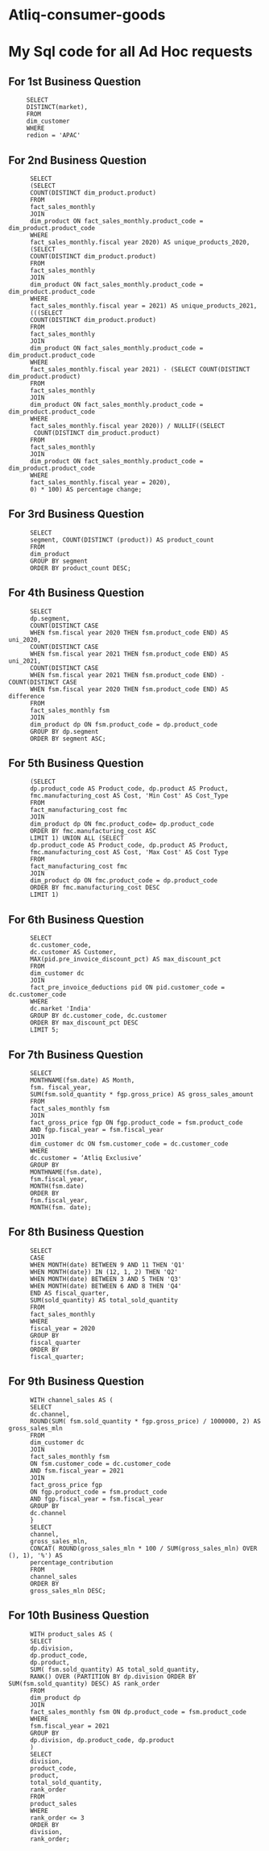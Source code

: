 # Atliq-consumer-goods
# My Sql code for all Ad Hoc requests


## For 1st Business Question 

         SELECT 
         DISTINCT(market),
         FROM 
         dim_customer
         WHERE
         redion = 'APAC'

## For 2nd Business Question 
         
          SELECT
          (SELECT
          COUNT(DISTINCT dim_product.product)
          FROM
          fact_sales_monthly
          JOIN
          dim_product ON fact_sales_monthly.product_code = dim_product.product_code
          WHERE
          fact_sales_monthly.fiscal year 2020) AS unique_products_2020,
          (SELECT
          COUNT(DISTINCT dim_product.product)
          FROM
          fact_sales_monthly
          JOIN
          dim_product ON fact_sales_monthly.product_code = dim_product.product_code
          WHERE
          fact_sales_monthly.fiscal year = 2021) AS unique_products_2021,
          (((SELECT
          COUNT(DISTINCT dim_product.product)
          FROM
          fact_sales_monthly
          JOIN
          dim_product ON fact_sales_monthly.product_code = dim_product.product_code
          WHERE
          fact_sales_monthly.fiscal year 2021) - (SELECT COUNT(DISTINCT dim_product.product)
          FROM
          fact_sales_monthly
          JOIN
          dim_product ON fact_sales_monthly.product_code = dim_product.product_code
          WHERE
          fact_sales_monthly.fiscal year 2020)) / NULLIF((SELECT
           COUNT(DISTINCT dim_product.product)
          FROM
          fact_sales_monthly
          JOIN
          dim_product ON fact_sales_monthly.product_code = dim_product.product_code
          WHERE
          fact_sales_monthly.fiscal year = 2020),
          0) * 100) AS percentage change;
          
## For 3rd Business Question 
         
          SELECT
          segment, COUNT(DISTINCT (product)) AS product_count
          FROM
          dim_product
          GROUP BY segment
          ORDER BY product_count DESC;


## For 4th Business Question 
         
          SELECT
          dp.segment,
          COUNT(DISTINCT CASE
          WHEN fsm.fiscal year 2020 THEN fsm.product_code END) AS uni_2020,
          COUNT(DISTINCT CASE
          WHEN fsm.fiscal year 2021 THEN fsm.product_code END) AS uni_2021,
          COUNT(DISTINCT CASE
          WHEN fsm.fiscal year 2021 THEN fsm.product_code END) - COUNT(DISTINCT CASE
          WHEN fsm.fiscal year 2020 THEN fsm.product_code END) AS difference
          FROM
          fact_sales_monthly fsm
          JOIN
          dim_product dp ON fsm.product_code = dp.product_code 
          GROUP BY dp.segment
          ORDER BY segment ASC;
     
## For 5th Business Question 

        
          (SELECT
          dp.product_code AS Product_code, dp.product AS Product,
          fmc.manufacturing_cost AS Cost, 'Min Cost' AS Cost_Type
          FROM
          fact_manufacturing_cost fmc
          JOIN
          dim_product dp ON fmc.product_code= dp.product_code 
          ORDER BY fmc.manufacturing_cost ASC
          LIMIT 1) UNION ALL (SELECT
          dp.product_code AS Product_code, dp.product AS Product,
          fmc.manufacturing_cost AS Cost, 'Max Cost' AS Cost Type
          FROM
          fact_manufacturing_cost fmc
          JOIN
          dim_product dp ON fmc.product_code = dp.product_code
          ORDER BY fmc.manufacturing_cost DESC
          LIMIT 1)

## For 6th Business Question 
          
          SELECT
          dc.customer_code,
          dc.customer AS Customer,
          MAX(pid.pre_invoice_discount_pct) AS max_discount_pct
          FROM
          dim_customer dc
          JOIN
          fact_pre_invoice_deductions pid ON pid.customer_code = dc.customer_code
          WHERE
          dc.market 'India'
          GROUP BY dc.customer_code, dc.customer
          ORDER BY max_discount_pct DESC
          LIMIT 5;

## For 7th Business Question
          SELECT
          MONTHNAME(fsm.date) AS Month,
          fsm. fiscal_year,
          SUM(fsm.sold_quantity * fgp.gross_price) AS gross_sales_amount
          FROM
          fact_sales_monthly fsm
          JOIN
          fact_gross_price fgp ON fgp.product_code = fsm.product_code
          AND fgp.fiscal_year = fsm.fiscal_year
          JOIN
          dim_customer dc ON fsm.customer_code = dc.customer_code
          WHERE
          dc.customer = ‘Atliq Exclusive’
          GROUP BY
          MONTHNAME(fsm.date),
          fsm.fiscal_year,
          MONTH(fsm.date)
          ORDER BY
          fsm.fiscal_year,
          MONTH(fsm. date);

## For 8th Business Question
          SELECT
          CASE
          WHEN MONTH(date) BETWEEN 9 AND 11 THEN 'Q1'
          WHEN MONTH(date}) IN (12, 1, 2) THEN 'Q2'
          WHEN MONTH(date) BETWEEN 3 AND 5 THEN 'Q3'
          WHEN MONTH(date) BETWEEN 6 AND 8 THEN 'Q4'
          END AS fiscal_quarter,
          SUM(sold_quantity) AS total_sold_quantity
          FROM
          fact_sales_monthly
          WHERE
          fiscal_year = 2020
          GROUP BY
          fiscal_quarter
          ORDER BY
          fiscal_quarter;

## For 9th Business Question
          WITH channel_sales AS (
          SELECT
          dc.channel,
          ROUND(SUM( fsm.sold_quantity * fgp.gross_price) / 1000000, 2) AS gross_sales_mln
          FROM
          dim_customer dc
          JOIN
          fact_sales_monthly fsm
          ON fsm.customer_code = dc.customer_code
          AND fsm.fiscal_year = 2021
          JOIN
          fact_gross_price fgp
          ON fgp.product_code = fsm.product_code
          AND fgp.fiscal_year = fsm.fiscal_year
          GROUP BY
          dc.channel
          }
          SELECT
          channel,
          gross_sales_mln,
          CONCAT( ROUND(gross_sales_mln * 100 / SUM(gross_sales_mln) OVER (), 1), '%') AS
          percentage_contribution
          FROM
          channel_sales
          ORDER BY
          gross_sales_mln DESC;

## For 10th Business Question
          WITH product_sales AS (
          SELECT
          dp.division,
          dp.product_code,
          dp.product,
          SUM( fsm.sold_quantity) AS total_sold_quantity,
          RANK() OVER (PARTITION BY dp.division ORDER BY SUM(fsm.sold_quantity) DESC) AS rank_order
          FROM
          dim_product dp
          JOIN
          fact_sales_monthly fsm ON dp.product_code = fsm.product_code
          WHERE
          fsm.fiscal_year = 2021
          GROUP BY
          dp.division, dp.product_code, dp.product
          )
          SELECT
          division,
          product_code,
          product,
          total_sold_quantity,
          rank_order
          FROM
          product_sales
          WHERE
          rank_order <= 3
          ORDER BY
          division,
          rank_order;
